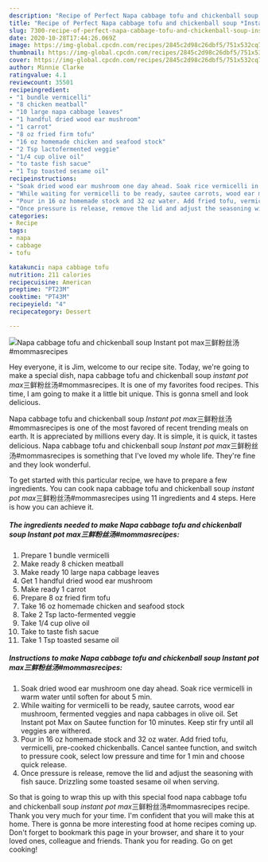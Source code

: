 ```yaml
---
description: "Recipe of Perfect Napa cabbage tofu and chickenball soup *Instant pot max*三鲜粉丝汤#mommasrecipes"
title: "Recipe of Perfect Napa cabbage tofu and chickenball soup *Instant pot max*三鲜粉丝汤#mommasrecipes"
slug: 7300-recipe-of-perfect-napa-cabbage-tofu-and-chickenball-soup-instant-pot-maxmommasrecipes
date: 2020-10-28T17:44:26.069Z
image: https://img-global.cpcdn.com/recipes/2845c2d98c26dbf5/751x532cq70/napa-cabbage-tofu-and-chickenball-soup-instant-pot-max三鲜粉丝汤mommasrecipes-recipe-main-photo.jpg
thumbnail: https://img-global.cpcdn.com/recipes/2845c2d98c26dbf5/751x532cq70/napa-cabbage-tofu-and-chickenball-soup-instant-pot-max三鲜粉丝汤mommasrecipes-recipe-main-photo.jpg
cover: https://img-global.cpcdn.com/recipes/2845c2d98c26dbf5/751x532cq70/napa-cabbage-tofu-and-chickenball-soup-instant-pot-max三鲜粉丝汤mommasrecipes-recipe-main-photo.jpg
author: Minnie Clarke
ratingvalue: 4.1
reviewcount: 35501
recipeingredient:
- "1 bundle vermicelli"
- "8 chicken meatball"
- "10 large napa cabbage leaves"
- "1 handful dried wood ear mushroom"
- "1 carrot"
- "8 oz fried firm tofu"
- "16 oz homemade chicken and seafood stock"
- "2 Tsp lactofermented veggie"
- "1/4 cup olive oil"
- "to taste fish sacue"
- "1 Tsp toasted sesame oil"
recipeinstructions:
- "Soak dried wood ear mushroom one day ahead. Soak rice vermicelli in warm water until soften for about 5 min."
- "While waiting for vermicelli to be ready, sautee carrots, wood ear mushroom, fermented veggies and napa cabbages in olive oil. Set Instant pot Max on Sautee function for 10 minutes. Keep stir fry until all veggies are withered."
- "Pour in 16 oz homemade stock and 32 oz water. Add fried tofu, vermicelli, pre-cooked chickenballs. Cancel santee function, and switch to pressure cook, select low pressure and time for 1 min and choose quick release."
- "Once pressure is release, remove the lid and adjust the seasoning with fish sauce. Drizzling some toasted sesame oil when serving."
categories:
- Recipe
tags:
- napa
- cabbage
- tofu

katakunci: napa cabbage tofu 
nutrition: 211 calories
recipecuisine: American
preptime: "PT23M"
cooktime: "PT43M"
recipeyield: "4"
recipecategory: Dessert

---
```



![Napa cabbage tofu and chickenball soup *Instant pot max*三鲜粉丝汤#mommasrecipes](https://img-global.cpcdn.com/recipes/2845c2d98c26dbf5/751x532cq70/napa-cabbage-tofu-and-chickenball-soup-instant-pot-max三鲜粉丝汤mommasrecipes-recipe-main-photo.jpg)

Hey everyone, it is Jim, welcome to our recipe site. Today, we're going to make a special dish, napa cabbage tofu and chickenball soup *instant pot max*三鲜粉丝汤#mommasrecipes. It is one of my favorites food recipes. This time, I am going to make it a little bit unique. This is gonna smell and look delicious.



Napa cabbage tofu and chickenball soup *Instant pot max*三鲜粉丝汤#mommasrecipes is one of the most favored of recent trending meals on earth. It is appreciated by millions every day. It is simple, it is quick, it tastes delicious. Napa cabbage tofu and chickenball soup *Instant pot max*三鲜粉丝汤#mommasrecipes is something that I've loved my whole life. They're fine and they look wonderful.


To get started with this particular recipe, we have to prepare a few ingredients. You can cook napa cabbage tofu and chickenball soup *instant pot max*三鲜粉丝汤#mommasrecipes using 11 ingredients and 4 steps. Here is how you can achieve it.

<!--inarticleads1-->

##### The ingredients needed to make Napa cabbage tofu and chickenball soup *Instant pot max*三鲜粉丝汤#mommasrecipes:

1. Prepare 1 bundle vermicelli
1. Make ready 8 chicken meatball
1. Make ready 10 large napa cabbage leaves
1. Get 1 handful dried wood ear mushroom
1. Make ready 1 carrot
1. Prepare 8 oz fried firm tofu
1. Take 16 oz homemade chicken and seafood stock
1. Take 2 Tsp lacto-fermented veggie
1. Take 1/4 cup olive oil
1. Take to taste fish sacue
1. Take 1 Tsp toasted sesame oil




<!--inarticleads2-->

##### Instructions to make Napa cabbage tofu and chickenball soup *Instant pot max*三鲜粉丝汤#mommasrecipes:

1. Soak dried wood ear mushroom one day ahead. Soak rice vermicelli in warm water until soften for about 5 min.
1. While waiting for vermicelli to be ready, sautee carrots, wood ear mushroom, fermented veggies and napa cabbages in olive oil. Set Instant pot Max on Sautee function for 10 minutes. Keep stir fry until all veggies are withered.
1. Pour in 16 oz homemade stock and 32 oz water. Add fried tofu, vermicelli, pre-cooked chickenballs. Cancel santee function, and switch to pressure cook, select low pressure and time for 1 min and choose quick release.
1. Once pressure is release, remove the lid and adjust the seasoning with fish sauce. Drizzling some toasted sesame oil when serving.




So that is going to wrap this up with this special food napa cabbage tofu and chickenball soup *instant pot max*三鲜粉丝汤#mommasrecipes recipe. Thank you very much for your time. I'm confident that you will make this at home. There is gonna be more interesting food at home recipes coming up. Don't forget to bookmark this page in your browser, and share it to your loved ones, colleague and friends. Thank you for reading. Go on get cooking!
